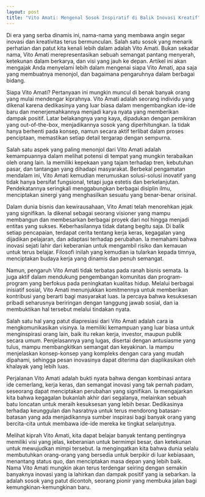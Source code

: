 ```yaml
---
layout: post
title: "Vito Amati: Mengenal Sosok Inspiratif di Balik Inovasi Kreatif"
---
```


Di era yang serba dinamis ini, nama-nama yang membawa angin segar inovasi dan kreativitas terus bermunculan. Salah satu sosok yang menarik perhatian dan patut kita kenali lebih dalam adalah Vito Amati. Bukan sekadar nama, Vito Amati merepresentasikan sebuah semangat pantang menyerah, ketekunan dalam berkarya, dan visi yang jauh ke depan. Artikel ini akan mengajak Anda menyelami lebih dalam mengenai siapa Vito Amati, apa saja yang membuatnya menonjol, dan bagaimana pengaruhnya dalam berbagai bidang.

Siapa Vito Amati? Pertanyaan ini mungkin muncul di benak banyak orang yang mulai mendengar kiprahnya. Vito Amati adalah seorang individu yang dikenal karena dedikasinya yang luar biasa dalam mengembangkan ide-ide baru dan menerjemahkannya menjadi karya nyata yang memberikan dampak positif. Latar belakangnya yang kaya, dipadukan dengan pemikiran yang out-of-the-box, menjadikannya sosok yang diperhitungkan. Ia tidak hanya berhenti pada konsep, namun secara aktif terlibat dalam proses penciptaan, memastikan setiap detail tergarap dengan sempurna.

Salah satu aspek yang paling menonjol dari Vito Amati adalah kemampuannya dalam melihat potensi di tempat yang mungkin terabaikan oleh orang lain. Ia memiliki kepekaan yang tajam terhadap tren, kebutuhan pasar, dan tantangan yang dihadapi masyarakat. Berbekal pengamatan mendalam ini, Vito Amati kemudian merumuskan solusi-solusi inovatif yang tidak hanya bersifat fungsional, tetapi juga estetis dan berkelanjutan. Pendekatannya seringkali menggabungkan berbagai disiplin ilmu, menciptakan sinergi yang menghasilkan sesuatu yang benar-benar orisinal.

Dalam dunia bisnis dan kewirausahaan, Vito Amati telah menorehkan jejak yang signifikan. Ia dikenal sebagai seorang visioner yang mampu membangun dan membesarkan berbagai proyek dari nol hingga menjadi entitas yang sukses. Keberhasilannya tidak datang begitu saja. Di balik setiap pencapaian, terdapat cerita tentang kerja keras, kegagalan yang dijadikan pelajaran, dan adaptasi terhadap perubahan. Ia memahami bahwa inovasi sejati lahir dari keberanian untuk mengambil risiko dan kemauan untuk terus belajar. Filosofi inilah yang kemudian ia tularkan kepada timnya, menciptakan budaya kerja yang dinamis dan penuh semangat.

Namun, pengaruh Vito Amati tidak terbatas pada ranah bisnis semata. Ia juga aktif dalam mendukung pengembangan komunitas dan program-program yang berfokus pada peningkatan kualitas hidup. Melalui berbagai inisiatif sosial, Vito Amati menunjukkan komitmennya untuk memberikan kontribusi yang berarti bagi masyarakat luas. Ia percaya bahwa kesuksesan pribadi seharusnya beriringan dengan tanggung jawab sosial, dan ia membuktikan hal tersebut melalui tindakan nyata.

Salah satu hal yang patut diapresiasi dari Vito Amati adalah cara ia mengkomunikasikan visinya. Ia memiliki kemampuan yang luar biasa untuk menginspirasi orang lain, baik itu rekan kerja, investor, maupun publik secara umum. Penjelasannya yang lugas, disertai dengan antusiasme yang tulus, mampu membangkitkan semangat dan keyakinan. Ia mampu menjelaskan konsep-konsep yang kompleks dengan cara yang mudah dipahami, sehingga pesan inovasinya dapat diterima dan diaplikasikan oleh khalayak yang lebih luas.

Perjalanan Vito Amati adalah bukti nyata bahwa dengan kombinasi antara ide cemerlang, kerja keras, dan semangat inovasi yang tak pernah padam, seseorang dapat menciptakan perubahan yang signifikan. Ia mengajarkan kita bahwa kegagalan bukanlah akhir dari segalanya, melainkan sebuah batu loncatan untuk meraih kesuksesan yang lebih besar. Dedikasinya terhadap keunggulan dan hasratnya untuk terus mendorong batasan-batasan yang ada menjadikannya sumber inspirasi bagi banyak orang yang bercita-cita untuk membawa ide-ide mereka ke tingkat selanjutnya.

Melihat kiprah Vito Amati, kita dapat belajar banyak tentang pentingnya memiliki visi yang jelas, keberanian untuk bermimpi besar, dan ketekunan untuk mewujudkan mimpi tersebut. Ia mengingatkan kita bahwa dunia selalu membutuhkan orang-orang yang bersedia untuk berpikir di luar kebiasaan, menantang status quo, dan menciptakan masa depan yang lebih baik. Nama Vito Amati mungkin akan terus terdengar seiring dengan semakin banyaknya inovasi yang ia lahirkan dan dampak positif yang ia sebarkan. Ia adalah sosok yang patut dicontoh, seorang pionir yang membuka jalan bagi kemungkinan-kemungkinan baru.
